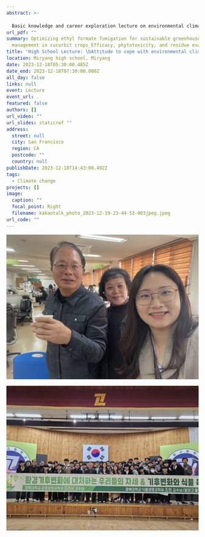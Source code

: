 ```yaml
---
abstract: >-
  
  Basic knowledge and career exploration lecture on environmental climate change for high school students
url_pdf: ""
summary: Optimizing ethyl formate fumigation for sustainable greenhouse pest
  management in cucurbit crops_Efficacy, phytotoxicity, and residue evaluation
title: "High School Lecture: \bAttitude to cope with environmental climate change"
location: Miryang high school, Miryang
date: 2023-12-18T05:30:00.485Z
date_end: 2023-12-18T07:30:00.000Z
all_day: false
links: null
event: Lecture
event_url: .
featured: false
authors: []
url_video: ""
url_slides: staticref ""
address:
  street: null
  city: San Francisco
  region: CA
  postcode: ""
  country: null
publishDate: 2023-12-18T14:43:00.492Z
tags:
  - Climate change
projects: []
image:
  caption: ""
  focal_point: Right
  filename: kakaotalk_photo_2023-12-19-23-44-53-003jpeg.jpeg
url_code: ""
---
```

![I met my high school teachers again.](kakaotalk_photo_2023-12-19-23-55-24-002jpeg.jpeg)

![](kakaotalk_photo_2023-12-19-23-45-11-006jpeg.jpeg)